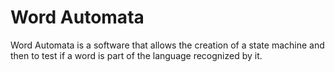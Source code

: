 # Word Automata
Word Automata is a software that allows the creation of a state machine and then to test if a word is part of the language recognized by it.
